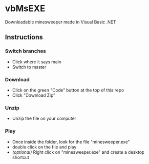 # vbMsEXE
Downloadable minesweeper made in Visual Basic .NET

## Instructions
### Switch branches
- Click where it says main
- Switch to master 

### Download 
- Click on the green "Code" button at the top of this repo
- Click "Download Zip"

### Unzip
- Unzip the file on your computer

### Play
- Once inside the folder, look for the file "minesweeper.exe"
- double click on the file and play
- *(optional)* Right click on "minesweeper.exe" and create a desktop shortcut
